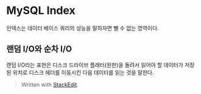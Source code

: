 # MySQL Index

인덱스는 데이터 베이스 쿼리의 성능을 말하자면 뺄 수 없는 영역이다. 

## 랜덤 I/O와 순차 I/O

랜덤 I/O라는 표현은 디스크 드라이브 플래터(원판)을 돌려서 읽어야 할 데이터가 저장된 위치로 디스크 헤더를 이동시킨 다음 데이터를 읽는 것을 말한다. 








> Written with [StackEdit](https://stackedit.io/).
<!--stackedit_data:
eyJoaXN0b3J5IjpbLTM0NDM1NDU5Myw4MzQ4ODEyNjUsODQwOD
I1NDBdfQ==
-->